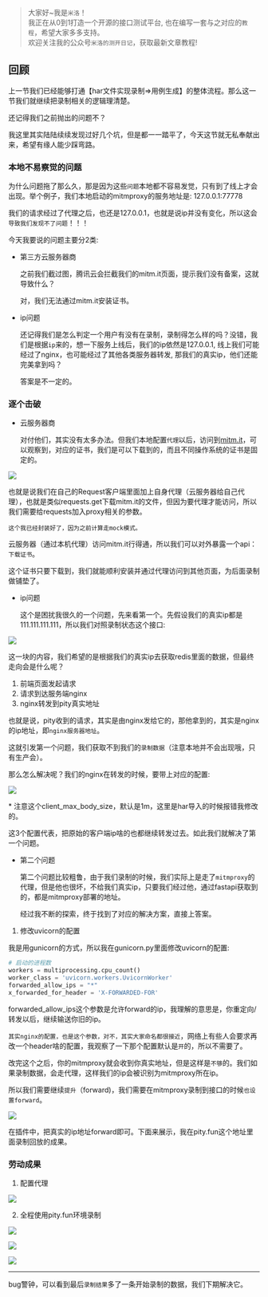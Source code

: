 > 大家好~我是`米洛`！<br/>
> 我正在从0到1打造一个开源的接口测试平台, 也在编写一套与之对应的`教程`，希望大家多多支持。<br/>
> 欢迎关注我的公众号`米洛的测开日记`，获取最新文章教程! 

## 回顾

  上一节我们已经能够打通【har文件实现录制=>用例生成】的整体流程。那么这一节我们就继续把录制相关的逻辑理清楚。
  
  还记得我们之前抛出的问题不？
  
  我这里其实陆陆续续发现过好几个坑，但是都一一踏平了，今天这节就无私奉献出来，希望有缘人能少踩弯路。
  
### 本地不易察觉的问题

  为什么问题拖了那么久，那是因为这些`问题`本地都不容易发觉，只有到了线上才会出现。举个例子，我们本地启动的mitmproxy的服务地址是: 127.0.0.1:77778
  
  我们的请求经过了代理之后，也还是127.0.0.1，也就是说ip并没有变化，所以这会`导致我们发现不了问题`！！！
  
  今天我要说的问题主要分2类:
  
- 第三方云服务器商

  之前我们截过图，腾讯云会拦截我们的mitm.it页面，提示我们没有备案，这就导致什么？
  
  对，我们无法通过mitm.it安装证书。

- ip问题

  还记得我们是怎么判定一个用户有没有在录制，录制得怎么样的吗？没错，我们是根据`ip`来的，想一下服务上线后，我们的ip依然是127.0.0.1, 线上我们可能经过了nginx，也可能经过了其他各类服务器转发, 那我们的真实ip，他们还能完美拿到吗？
  
  答案是不一定的。

  
### 逐个击破

- 云服务器商

  对付他们，其实没有太多办法。但我们本地配置`代理`以后，访问到[mitm.it](http://mitm.it)，可以观察到，对应的证书，我们是可以下载到的，而且不同操作系统的证书是固定的。

![](http://oss.pity.fun/picture/20220622231324.png)

  也就是说我们在自己的Request客户端里面加上自身代理（云服务器给自己代理），也就是类似requests.get下载mitm.it的文件，但因为要代理才能访问，所以我们需要给requests加入proxy相关的参数。
  
  `这个我已经封装好了，因为之前计算走mock模式。`

  云服务器（通过本机代理）访问mitm.it行得通，所以我们可以对外暴露一个api：`下载证书`。
  
  这个证书只要下载到，我们就能顺利安装并通过代理访问到其他页面，为后面录制做铺垫了。
  
- ip问题

  这个是困扰我很久的一个问题，先来看第一个。先假设我们的真实ip都是111.111.111.111，所以我们对照录制状态这个接口:

![](http://oss.pity.fun/picture/20220622231942.png)

  这一块的内容，我们希望的是根据我们的真实ip去获取redis里面的数据，但最终走向会是什么呢？
  
1. 前端页面发起请求
2. 请求到达服务端nginx
3. nginx转发到pity真实地址
  
  也就是说，pity收到的请求，其实是由nginx发给它的，那他拿到的，其实是nginx的ip地址，即`nginx服务器地址`。
  
  这就引发第一个问题，我们获取不到我们的`录制数据`（注意本地并不会出现哦，只有生产会）。
  
  那么怎么解决呢？我们的nginx在转发的时候，要带上对应的配置:
  
![](http://oss.pity.fun/picture/20220622232336.png)

  \* 注意这个client_max_body_size，默认是1m，这里是har导入的时候报错我修改的。
  
  这3个配置代表，把原始的客户端ip啥的也都继续转发过去。如此我们就解决了第一个问题。
  
- 第二个问题

  第二个问题比较粗鲁，由于我们录制的时候，我们实际上是走了`mitmproxy`的代理，但是他也很坏，不给我们真实ip，只要我们经过他，通过fastapi获取到的，都是mitmproxy部署的地址。
  
  经过我不断的探索，终于找到了对应的解决方案，直接上答案。
  
1. 修改uvicorn的配置

  我是用gunicorn的方式，所以我在gunicorn.py里面修改uvicorn的配置:
  
```python
# 启动的进程数
workers = multiprocessing.cpu_count()
worker_class = 'uvicorn.workers.UvicornWorker'
forwarded_allow_ips = "*" 
x_forwarded_for_header = 'X-FORWARDED-FOR'
```

  forwarded_allow_ips这个参数是允许forward的ip，我理解的意思是，你重定向/转发以后，继续输送你旧的ip。
  
  `其实nginx的配置，也是这个参数，对不，其实大家命名都很接近`，网络上有些人会要求再改一个header啥的配置，我观察了一下那个配置默认是`开`的，所以不需要了。
  
  改完这个之后，你的mitmproxy就会收到你真实地址，但是这样是`不够`的。我们如果录制数据，会走代理，这样我们的ip会被识别为mitmproxy所在ip。
  
  所以我们需要继续`提升`（forward)，我们需要在mitmproxy录制到接口的时候`也设置forward`。

![](http://oss.pity.fun/picture/20220622233441.png)

  在插件中，把真实的ip地址forward即可。下面来展示，我在pity.fun这个地址里面录制回放的成果。
  
### 劳动成果

1. 配置代理

![](http://oss.pity.fun/picture/20220622233545.png)

2. 全程使用pity.fun环境录制

![](http://oss.pity.fun/picture/动2委屈额.gif)

![](http://oss.pity.fun/picture/%E5%8A%A83.gif)

![](http://oss.pity.fun/picture/%E5%8A%A84.gif)

---

  bug警钟，可以看到最后`录制结果`多了一条开始录制的数据，我们下期解决它。

